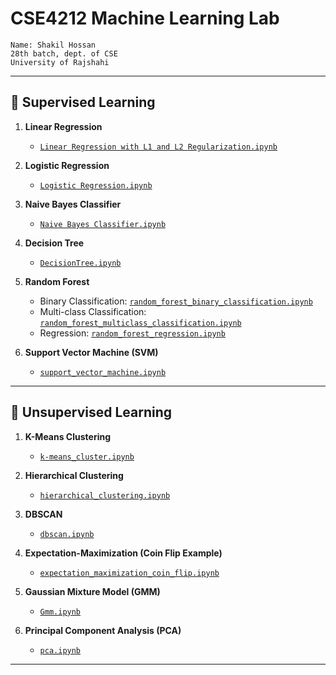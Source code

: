 # CSE4212 Machine Learning Lab

    Name: Shakil Hossan
    28th batch, dept. of CSE
    University of Rajshahi

---

## 📘 Supervised Learning

1. **Linear Regression**
   - [`Linear Regression with L1 and L2 Regularization.ipynb`](https://github.com/Shakil-RU/CSE4212-Machine-Learning-Lab/blob/main/Supervised%20Learning/1.%20Linear%20Regression%20with%20L1%20and%20L2%20Regularization.ipynb)

2. **Logistic Regression**
   - [`Logistic Regression.ipynb`](https://github.com/Shakil-RU/CSE4212-Machine-Learning-Lab/blob/main/Supervised%20Learning/2.Logistic%20Regression.ipynb)

3. **Naive Bayes Classifier**
   - [`Naive Bayes Classifier.ipynb`](https://github.com/Shakil-RU/CSE4212-Machine-Learning-Lab/blob/main/Supervised%20Learning/3.%20Naive%20Bayes%20Classifier.ipynb)

4. **Decision Tree**
   - [`DecisionTree.ipynb`](https://github.com/Shakil-RU/CSE4212-Machine-Learning-Lab/blob/main/Supervised%20Learning/DecisionTree.ipynb)

5. **Random Forest**
   - Binary Classification: [`random_forest_binary_classification.ipynb`](https://github.com/Shakil-RU/CSE4212-Machine-Learning-Lab/blob/main/Supervised%20Learning/random_forest_binary_classification.ipynb)  
   - Multi-class Classification: [`random_forest_multiclass_classification.ipynb`](https://github.com/Shakil-RU/CSE4212-Machine-Learning-Lab/blob/main/Supervised%20Learning/random_forest_multiclass_classification.ipynb)  
   - Regression: [`random_forest_regression.ipynb`](https://github.com/Shakil-RU/CSE4212-Machine-Learning-Lab/blob/main/Supervised%20Learning/random_forest_regression.ipynb)

6. **Support Vector Machine (SVM)**
   - [`support_vector_machine.ipynb`](https://github.com/Shakil-RU/CSE4212-Machine-Learning-Lab/blob/main/Supervised%20Learning/support_vector_machine.ipynb)

---

## 📗 Unsupervised Learning

1. **K-Means Clustering**
   - [`k-means_cluster.ipynb`](https://github.com/Shakil-RU/CSE4212-Machine-Learning-Lab/blob/main/Unsupervised%20Learning/k-means_cluster.ipynb)

2. **Hierarchical Clustering**
   - [`hierarchical_clustering.ipynb`](https://github.com/Shakil-RU/CSE4212-Machine-Learning-Lab/blob/main/Unsupervised%20Learning/hierarchical_clustering.ipynb)

3. **DBSCAN**
   - [`dbscan.ipynb`](https://github.com/Shakil-RU/CSE4212-Machine-Learning-Lab/blob/main/Unsupervised%20Learning/dbscan.ipynb)

4. **Expectation-Maximization (Coin Flip Example)**
   - [`expectation_maximization_coin_flip.ipynb`](https://github.com/Shakil-RU/CSE4212-Machine-Learning-Lab/blob/main/Unsupervised%20Learning/expectation_maximization_coin_flip.ipynb)

5. **Gaussian Mixture Model (GMM)**
   - [`Gmm.ipynb`](https://github.com/Shakil-RU/CSE4212-Machine-Learning-Lab/blob/main/Unsupervised%20Learning/Gmm.ipynb)

6. **Principal Component Analysis (PCA)**
   - [`pca.ipynb`](https://github.com/Shakil-RU/CSE4212-Machine-Learning-Lab/blob/main/Unsupervised%20Learning/pca.ipynb)

---
